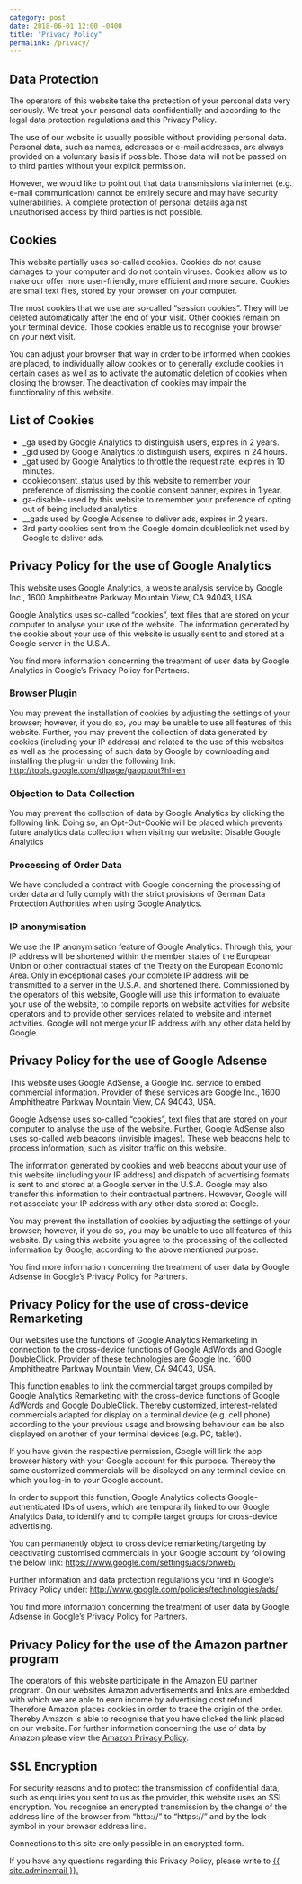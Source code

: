 ```yaml
---
category: post
date: 2018-06-01 12:00 -0400
title: "Privacy Policy"
permalink: /privacy/
---
```


## Data Protection

The operators of this website take the protection of your personal data very seriously. We treat your personal data confidentially and according to the legal data protection regulations and this Privacy Policy.

The use of our website is usually possible without providing personal data. Personal data, such as names, addresses or e-mail addresses, are always provided on a voluntary basis if possible. Those data will not be passed on to third parties without your explicit permission.

However, we would like to point out that data transmissions via internet (e.g. e-mail communication) cannot be entirely secure and may have security vulnerabilities. A complete protection of personal details against unauthorised access by third parties is not possible.

## Cookies

This website partially uses so-called cookies. Cookies do not cause damages to your computer and do not contain viruses. Cookies allow us to make our offer more user-friendly, more efficient and more secure. Cookies are small text files, stored by your browser on your computer.

The most cookies that we use are so-called “session cookies”. They will be deleted automatically after the end of your visit. Other cookies remain on your terminal device. Those cookies enable us to recognise your browser on your next visit.

You can adjust your browser that way in order to be informed when cookies are placed, to individually allow cookies or to generally exclude cookies in certain cases as well as to activate the automatic deletion of cookies when closing the browser. The deactivation of cookies may impair the functionality of this website.

## List of Cookies

* _ga used by Google Analytics to distinguish users, expires in 2 years.
* _gid used by Google Analytics to distinguish users, expires in 24 hours.
* _gat used by Google Analytics to throttle the request rate, expires in 10 minutes.
* cookieconsent_status used by this website to remember your preference of dismissing the cookie consent banner, expires in 1 year.
* ga-disable- used by this website to remember your preference of opting out of being included analytics.
* __gads used by Google Adsense to deliver ads, expires in 2 years.
* 3rd party cookies sent from the Google domain doubleclick.net used by Google to deliver ads.

## Privacy Policy for the use of Google Analytics

This website uses Google Analytics, a website analysis service by Google Inc., 1600 Amphitheatre Parkway Mountain View, CA 94043, USA.

Google Analytics uses so-called “cookies”, text files that are stored on your computer to analyse your use of the website. The information generated by the cookie about your use of this website is usually sent to and stored at a Google server in the U.S.A.

You find more information concerning the treatment of user data by Google Analytics in Google’s Privacy Policy for Partners.

### Browser Plugin

You may prevent the installation of cookies by adjusting the settings of your browser; however, if you do so, you may be unable to use all features of this website. Further, you may prevent the collection of data generated by cookies (including your IP address) and related to the use of this websites as well as the processing of such data by Google by downloading and installing the plug-in under the following link: http://tools.google.com/dlpage/gaoptout?hl=en

### Objection to Data Collection

You may prevent the collection of data by Google Analytics by clicking the following link. Doing so, an Opt-Out-Cookie will be placed which prevents future analytics data collection when visiting our website: Disable Google Analytics

### Processing of Order Data

We have concluded a contract with Google concerning the processing of order data and fully comply with the strict provisions of German Data Protection Authorities when using Google Analytics.

### IP anonymisation

We use the IP anonymisation feature of Google Analytics. Through this, your IP address will be shortened within the member states of the European Union or other contractual states of the Treaty on the European Economic Area. Only in exceptional cases your complete IP address will be transmitted to a server in the U.S.A. and shortened there. Commissioned by the operators of this website, Google will use this information to evaluate your use of the website, to compile reports on website activities for website operators and to provide other services related to website and internet activities. Google will not merge your IP address with any other data held by Google.

## Privacy Policy for the use of Google Adsense

This website uses Google AdSense, a Google Inc. service to embed commercial information. Provider of these services are Google Inc., 1600 Amphitheatre Parkway Mountain View, CA 94043, USA.

Google Adsense uses so-called “cookies”, text files that are stored on your computer to analyse the use of the website. Further, Google AdSense also uses so-called web beacons (invisible images). These web beacons help to process information, such as visitor traffic on this website.

The information generated by cookies and web beacons about your use of this website (including your IP address) and dispatch of advertising formats is sent to and stored at a Google server in the U.S.A. Google may also transfer this information to their contractual partners. However, Google will not associate your IP address with any other data stored at Google.

You may prevent the installation of cookies by adjusting the settings of your browser; however, if you do so, you may be unable to use all features of this website. By using this website you agree to the processing of the collected information by Google, according to the above mentioned purpose.

You find more information concerning the treatment of user data by Google Adsense in Google’s Privacy Policy for Partners.

## Privacy Policy for the use of cross-device Remarketing

Our websites use the functions of Google Analytics Remarketing in connection to the cross-device functions of Google AdWords and Google DoubleClick. Provider of these technologies are Google Inc. 1600 Amphitheatre Parkway Mountain View, CA 94043, USA.

This function enables to link the commercial target groups compiled by Google Analytics Remarketing with the cross-device functions of Google AdWords and Google DoubleClick. Thereby customized, interest-related commercials adapted for display on a terminal device (e.g. cell phone) according to the your previous usage and browsing behaviour can be also displayed on another of your terminal devices (e.g. PC, tablet).

If you have given the respective permission, Google will link the app browser history with your Google account for this purpose. Thereby the same customized commercials will be displayed on any terminal device on which you log-in to your Google account.

In order to support this function, Google Analytics collects Google-authenticated IDs of users, which are temporarily linked to our Google Analytics Data, to identify and to compile target groups for cross-device advertising.

You can permanently object to cross device remarketing/targeting by deactivating customised commercials in your Google account by following the below link: https://www.google.com/settings/ads/onweb/

Further information and data protection regulations you find in Google’s Privacy Policy under: http://www.google.com/policies/technologies/ads/

You find more information concerning the treatment of user data by Google Adsense in Google’s Privacy Policy for Partners.

## Privacy Policy for the use of the Amazon partner program

The operators of this website participate in the Amazon EU partner program. On our websites Amazon advertisements and links are embedded with which we are able to earn income by advertising cost refund. Therefore Amazon places cookies in order to trace the origin of the order. Thereby Amazon is able to recognise that you have clicked the link placed on our website. For further information concerning the use of data by Amazon please view the [Amazon Privacy Policy][amazon-privacy]. 

## SSL Encryption

For security reasons and to protect the transmission of confidential data, such as enquiries you sent to us as the provider, this website uses an SSL encryption. You recognise an encrypted transmission by the change of the address line of the browser from “http://” to “https://” and by the lock-symbol in your browser address line.

Connections to this site are only possible in an encrypted form.

If you have any questions regarding this Privacy Policy, please write to <a class="u-email" href="mailto:{{ site.adminemail }}">{{ site.adminemail }}.</a>

[amazon-privacy]: (http://www.amazon.de/gp/help/customer/display.html/ref=footer_privacy?ie=UTF8&nodeId=3312401)
